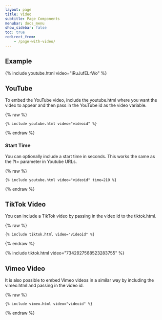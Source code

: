 ```yaml
---
layout: page
title: Video
subtitle: Page Components
menubar: docs_menu
show_sidebar: false
toc: true
redirect_from: 
    - /page-with-video/
---
```


## Example

{% include youtube.html video="iRuJufELrWo" %}

## YouTube

To embed the YouTube video, include the youtube.html where you want the video to appear and then pass in the YouTube id as the video variable. 

{% raw %}
```liquid
{% include youtube.html video="videoid" %}
```
{% endraw %}

### Start Time

You can optionally include a start time in seconds. This works the same as the ?t= parameter in Youtube URLs.

{% raw %}
```liquid
{% include youtube.html video="videoid" time=210 %}
```
{% endraw %}

## TikTok Video

You can include a TikTok video by passing in the video id to the tiktok.html.

{% raw %}
```liquid
{% include tiktok.html video="videoid" %}
```
{% endraw %}


{% include tiktok.html video="7342927568523283755" %}

## Vimeo Video

It is also possible to embed Vimeo videos in a similar way by including the vimeo.html and passing in the video id.

{% raw %}
```liquid
{% include vimeo.html video="videoid" %}
```
{% endraw %}
